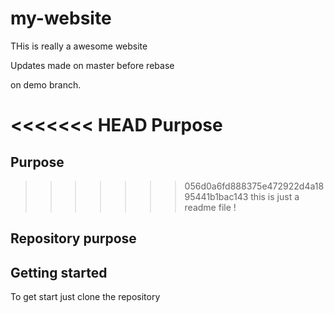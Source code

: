 # my-website

THis is really a awesome website

Updates made on master before rebase

on demo branch.

<<<<<<< HEAD
Purpose
=======

## Purpose
>>>>>>> 056d0a6fd888375e472922d4a1895441b1bac143
this is just a readme file !
## Repository purpose

## Getting started
To get start just clone the repository
